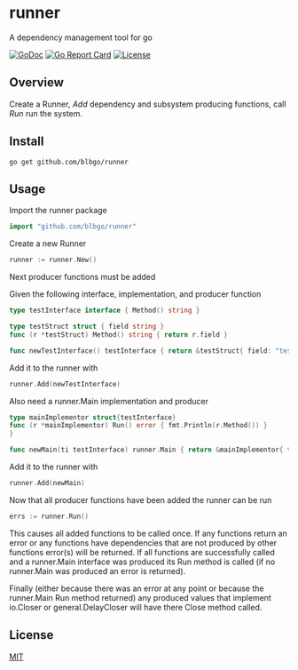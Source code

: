 # runner

A dependency management tool for go

[![GoDoc](http://img.shields.io/badge/go-documentation-blue.svg)](http://godoc.org/github.com/blbgo/runner)
[![Go Report Card](https://goreportcard.com/badge/github.com/blbgo/runner)](https://goreportcard.com/report/github.com/blbgo/runner)
[![License](http://img.shields.io/badge/license-mit-blue.svg)](https://github.com/blbgo/runner/blob/master/LICENSE.txt)

## Overview

Create a Runner, *Add* dependency and subsystem producing functions, call *Run* run the system.

## Install

```shell
go get github.com/blbgo/runner
```

## Usage

Import the runner package

```go
import "github.com/blbgo/runner"
```

Create a new Runner

```go
runner := runner.New()
```

Next producer functions must be added

Given the following interface, implementation, and producer function

```go
type testInterface interface { Method() string }

type testStruct struct { field string }
func (r *testStruct) Method() string { return r.field }

func newTestInterface() testInterface { return &testStruct{ field: "testInterface" } }
```

Add it to the runner with

```go
runner.Add(newTestInterface)
```

Also need a runner.Main implementation and producer

```go
type mainImplementor struct{testInterface}
func (r *mainImplementor) Run() error { fmt.Println(r.Method()) }
}

func newMain(ti testInterface) runner.Main { return &mainImplementor{ testInterface: ti } }
```

Add it to the runner with

```go
runner.Add(newMain)
```

Now that all producer functions have been added the runner can be run

```go
errs := runner.Run()
```

This causes all added functions to be called once.  If any functions return an error or any
functions have dependencies that are not produced by other functions error(s) will be returned. If
all functions are successfully called and a runner.Main interface was produced its Run method is
called (if no runner.Main was produced an error is returned).

Finally (either because there was an error at any point or because the runner.Main Run method
returned) any produced values that implement io.Closer or general.DelayCloser will have there
Close method called.

## License

[MIT](https://github.com/blbgo/runner/blob/master/LICENSE.txt)

